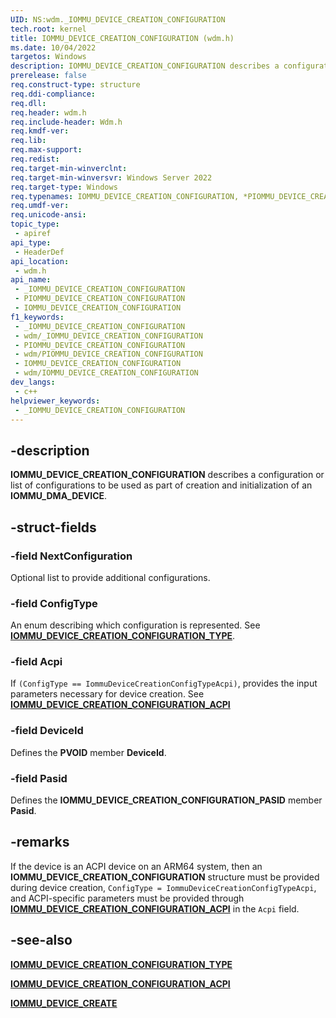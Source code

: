 ```yaml
---
UID: NS:wdm._IOMMU_DEVICE_CREATION_CONFIGURATION
tech.root: kernel
title: IOMMU_DEVICE_CREATION_CONFIGURATION (wdm.h)
ms.date: 10/04/2022
targetos: Windows
description: IOMMU_DEVICE_CREATION_CONFIGURATION describes a configuration or list of configurations to be used as part of creation and initialization of an IOMMU_DMA_DEVICE.
prerelease: false
req.construct-type: structure
req.ddi-compliance: 
req.dll: 
req.header: wdm.h
req.include-header: Wdm.h
req.kmdf-ver: 
req.lib: 
req.max-support: 
req.redist: 
req.target-min-winverclnt: 
req.target-min-winversvr: Windows Server 2022
req.target-type: Windows
req.typenames: IOMMU_DEVICE_CREATION_CONFIGURATION, *PIOMMU_DEVICE_CREATION_CONFIGURATION
req.umdf-ver: 
req.unicode-ansi: 
topic_type:
 - apiref
api_type:
 - HeaderDef
api_location:
 - wdm.h
api_name:
 - _IOMMU_DEVICE_CREATION_CONFIGURATION
 - PIOMMU_DEVICE_CREATION_CONFIGURATION
 - IOMMU_DEVICE_CREATION_CONFIGURATION
f1_keywords:
 - _IOMMU_DEVICE_CREATION_CONFIGURATION
 - wdm/_IOMMU_DEVICE_CREATION_CONFIGURATION
 - PIOMMU_DEVICE_CREATION_CONFIGURATION
 - wdm/PIOMMU_DEVICE_CREATION_CONFIGURATION
 - IOMMU_DEVICE_CREATION_CONFIGURATION
 - wdm/IOMMU_DEVICE_CREATION_CONFIGURATION
dev_langs:
 - c++
helpviewer_keywords:
 - _IOMMU_DEVICE_CREATION_CONFIGURATION
---
```


## -description

**IOMMU_DEVICE_CREATION_CONFIGURATION** describes a configuration or list of configurations to be used as part of creation and initialization of an **IOMMU_DMA_DEVICE**.

## -struct-fields

### -field NextConfiguration

Optional list to provide additional configurations.

### -field ConfigType

An enum describing which configuration is represented. See [**IOMMU_DEVICE_CREATION_CONFIGURATION_TYPE**](ne-wdm-iommu_device_creation_configuration_type.md).

### -field Acpi

If `(ConfigType == IommuDeviceCreationConfigTypeAcpi)`, provides the input parameters necessary for device creation. See [**IOMMU_DEVICE_CREATION_CONFIGURATION_ACPI**](ns-wdm-iommu_device_creation_configuration_acpi.md)

### -field DeviceId

Defines the **PVOID** member **DeviceId**.

### -field Pasid

Defines the **IOMMU_DEVICE_CREATION_CONFIGURATION_PASID** member **Pasid**.

## -remarks

If the device is an ACPI device on an ARM64 system, then an **IOMMU_DEVICE_CREATION_CONFIGURATION** structure must be provided during device creation, `ConfigType = IommuDeviceCreationConfigTypeAcpi`, and ACPI-specific parameters must be provided through [**IOMMU_DEVICE_CREATION_CONFIGURATION_ACPI**](ns-wdm-iommu_device_creation_configuration_acpi.md) in the `Acpi` field.

## -see-also

[**IOMMU_DEVICE_CREATION_CONFIGURATION_TYPE**](ne-wdm-iommu_device_creation_configuration_type.md)

[**IOMMU_DEVICE_CREATION_CONFIGURATION_ACPI**](ns-wdm-iommu_device_creation_configuration_acpi.md)

[**IOMMU_DEVICE_CREATE**](nc-wdm-iommu_device_create.md)
